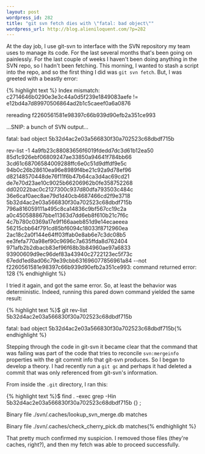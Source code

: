 ```yaml
---
layout: post
wordpress_id: 282
title: "git svn fetch dies with \"fatal: bad object\""
wordpress_url: http://blog.alieniloquent.com/?p=282
---
```

At the day job, I use git-svn to interface with the SVN repository my team
uses to manage its code. For the last several months that's been going on
painlessly. For the last couple of weeks I haven't been doing anything in the
SVN repo, so I hadn't been fetching. This morning, I wanted to stash a script
into the repo, and so the first thing I did was `git svn fetch`. But, I was
greeted with a beastly error:

{% highlight text %}
Index mismatch: c2714646b0290e3e3c44a0d5f239e1849083aefe
!= e12bd4a7d89970506864ad2b1c5caeef0a6a0876

rereading f2260561581e98397c66b939d90efb2a351ce993

...SNIP: a bunch of SVN output...

fatal: bad object 5b32d4ac2e03a566830f30a702523c68dbdf715b

rev-list -1 4a9fb23c88083656f6019fdedd7dc3d61b12ea50
85d1c926ebf06809247ae33850a94641f784bb66
3cd61c68706584009288ffc6e0c51d9dffdf9e5c
94b0c26b28610ea96e8989f4be21c92a9d78ef96
d82148570448de76f11f6b47b64ca3d4ac69cd21
de7e70d23ae10c9025b66206962b0fe358752268
dd02022bac0c2127300c937d80dfa793503c484c
36e6caf0aec8ae79d1d40cb4687466cd2f9e3718
5b32d4ac2e03a566830f30a702523c68dbdf715b
796a816059111a495c8ca14836c9bf567cc19c2a
a0c450588867bbe11363d7dd6eb8f610b21c7f6c
4c7b780c0369a17e9f166aaeb851d9e14ecaeeea
56215cbb64f791cd85bf6094c18033f8712960ea
2ac18c2a0f144e64ff03ffab0e8ab6e7c3dc08b5
ee3fefa770a98ef90c9696c7a635ffda8d762404
971afb2b2dbacb83ef96f68b3b84960ae97a6833
93900609d9ec96def83a43940c2722123ec5f73c
67edd1ed8ad06c79e39cbb631696077856961a84 --not
f2260561581e98397c66b939d90efb2a351ce993: command returned error: 128
{% endhighlight %}

I tried it again, and got the same error. So, at least the behavior was
deterministic. Indeed, running this pared down command yielded the same
result:

{% highlight text %}$ git rev-list 5b32d4ac2e03a566830f30a702523c68dbdf715b

fatal: bad object 5b32d4ac2e03a566830f30a702523c68dbdf715b{% endhighlight %}

Stepping through the code in git-svn it became clear that the command that was
failing was part of the code that tries to reconcile `svn:mergeinfo`
properties with the git commit info that git-svn produces. So I began to
develop a theory. I had recently run a `git gc` and perhaps it had deleted a
commit that was only referenced from git-svn's information.

From inside the `.git` directory, I ran this:

{% highlight text %}$ find . -exec grep -Hin
5b32d4ac2e03a566830f30a702523c68dbdf715b {} \;

Binary file ./svn/.caches/lookup_svn_merge.db matches

Binary file ./svn/.caches/check_cherry_pick.db matches{% endhighlight %}

That pretty much confirmed my suspicion. I removed those files (they're
caches, right?), and then my fetch was able to proceed successfully.

